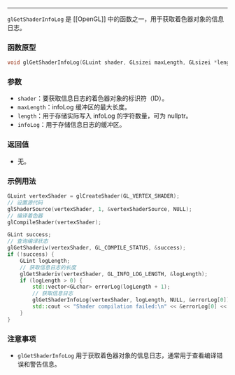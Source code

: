 
----
`glGetShaderInfoLog` 是 [[OpenGL]] 中的函数之一，用于获取着色器对象的信息日志。
### 函数原型
```cpp
void glGetShaderInfoLog(GLuint shader, GLsizei maxLength, GLsizei *length, GLchar *infoLog);
```
### 参数
- `shader`：要获取信息日志的着色器对象的标识符（ID）。
- `maxLength`：infoLog 缓冲区的最大长度。
- `length`：用于存储实际写入 infoLog 的字符数量，可为 nullptr。
- `infoLog`：用于存储信息日志的缓冲区。
### 返回值
- 无。
### 示例用法
```cpp
GLuint vertexShader = glCreateShader(GL_VERTEX_SHADER);
// 设置源代码
glShaderSource(vertexShader, 1, &vertexShaderSource, NULL);
// 编译着色器
glCompileShader(vertexShader);

GLint success;
// 查询编译状态
glGetShaderiv(vertexShader, GL_COMPILE_STATUS, &success);
if (!success) {
    GLint logLength;
    // 获取信息日志的长度
    glGetShaderiv(vertexShader, GL_INFO_LOG_LENGTH, &logLength);
    if (logLength > 0) {
        std::vector<GLchar> errorLog(logLength + 1);
        // 获取信息日志
        glGetShaderInfoLog(vertexShader, logLength, NULL, &errorLog[0]);
        std::cout << "Shader compilation failed:\n" << &errorLog[0] << std::endl;
    }
}
```
### 注意事项
- `glGetShaderInfoLog` 用于获取着色器对象的信息日志，通常用于查看编译错误和警告信息。